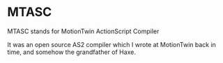 # MTASC

MTASC stands for MotionTwin ActionScript Compiler

It was an open source AS2 compiler which I wrote at MotionTwin back in time, and somehow the grandfather of Haxe.

